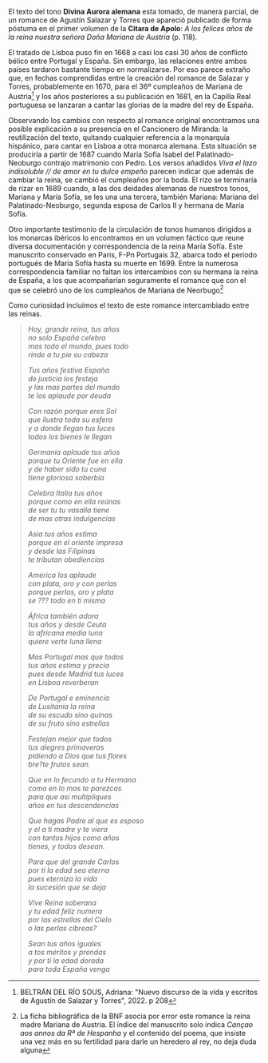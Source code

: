 El texto del tono **Divina Aurora alemana** esta tomado, de manera
parcial, de un romance de Agustín Salazar y Torres que apareció
publicado de forma póstuma en el primer volumen de la **Citara de
Apolo**: *A los felices años de la reina nuestra señora Doña Mariana de
Austria* (p. 118).

El tratado de Lisboa puso fin en 1668 a casi los casi 30 años de
conflicto bélico entre Portugal y España. Sin embargo, las relaciones
entre ambos países tardaron bastante tiempo en normalizarse. Por eso
parece extraño que, en fechas comprendidas entre la creación del romance
de Salazar y Torres, probablemente en 1670, para el 36º cumpleaños de
Mariana de Austria[^1] y los años posteriores a su publicación en 1681,
en la Capilla Real portuguesa se lanzaran a cantar las glorias de la
madre del rey de España.

Observando los cambios con respecto al romance original encontramos una
posible explicación a su presencia en el Cancionero de Miranda: la
reutilización del texto, quitando cualquier referencia a la monarquía
hispánico, para cantar en Lisboa a otra monarca alemana. Esta situación
se produciría a partir de 1687 cuando María Sofía Isabel del
Palatinado-Neoburgo contrajo matrimonio con Pedro. Los versos añadidos
*Viva el lazo indisoluble // de amor en tu dulce empeño* parecen indicar
que además de cambiar la reina, se cambió el cumpleaños por la boda. El
rizo se terminaría de rizar en 1689 cuando, a las dos deidades alemanas
de nuestros tonos, Mariana y María Sofía, se les una una tercera,
también Mariana: Mariana del Palatinado-Neoburgo, segunda esposa de
Carlos II y hermana de María Sofía.

Otro importante testimonio de la circulación de tonos humanos dirigidos
a los monarcas ibéricos lo encontramos en un volumen fáctico que reune
diversa documentación y correspondencia de la reina María Sofía. Este
manuscrito conservado en Paris, F-Pn Portugais 32, abarca todo el periodo
portugués de María Sofía hasta su muerte en 1699. Entre la numerosa
correspondencia familiar no faltan los intercambios con su hermana la
reina de España, a los que acompañarían seguramente el romance que con
el que se celebró uno de los cumpleaños de Mariana de Neorbugo[^2]

Como curiosidad incluimos el texto de este romance intercambiado entre
las reinas.

> *Hoy, grande reina, tus años*  
> *no solo España celebra*  
> *mas todo el mundo, pues todo*  
> *rinde a tu pie su cabeza*  
>
> *Tus años festiva España*  
> *de justicia los festeja*  
> *y las mas partes del mundo*  
> *te los aplaude por deuda*  
>
> *Con razón porque eres Sol*  
> *que ilustra toda su esfera*  
> *y a donde llegan tus luces*  
> *todos los bienes le llegan*  
>
> *Germania aplaude tus años*  
> *porque tu Oriente fue en ella*  
> *y de haber sido tu cuna*  
> *tiene gloriosa soberbia*  
>
> *Celebra Italia tus años*  
> *porque como en ella reúnas*  
> *de ser tu tu vasalla tiene*  
> *de mas otras indulgencias*  
>
> *Asia tus años estima*  
> *porque en el oriente impresa*  
> *y desde las Filipinas*  
> *te tributan obediencias*  
>
> *América los aplaude*  
> *con plata, oro y con perlas*  
> *porque perlas, oro y plata*  
> *se ??? todo en ti misma*  
>
> *África también adora*  
> *tus años y desde Ceuta*  
> *la africana media luna*  
> *quiere verte luna llena*  
>
> *Mas Portugal mas que todos*  
> *tus años estima y precia*  
> *pues desde Madrid tus luces*  
> *en Lisboa reverberan*  
>
> *De Portugal e eminencia*  
> *de Lusitania la reina*  
> *de su escudo sino quinas*  
> *de su fruto sino estrellas*  
>
> *Festejan mejor que todos*  
> *tus alegres primaveras*  
> *pidiendo a Dios que tus flores*  
> *bre?te frutos sean.*  
>
> *Que en lo fecundo a tu Hermana*  
> *como en lo mas te parezcas*  
> *para que así multipliques*  
> *años en tus descendencias*  
>
> *Que hagas Padre al que es esposo*  
> *y el a ti madre y te viera*  
> *con tantos hijos como años*  
> *tienes, y todos desean.*  
>
> *Para que del grande Carlos*  
> *por ti la edad sea eterna*  
> *pues eterniza la vida*  
> *la sucesión que se deja*  
>
> *Vive Reina soberana*  
> *y tu edad feliz numera*  
> *por las estrellas del Cielo*  
> *o las perlas cibreas?*  
>
> *Sean tus años iguales*  
> *a tos méritos y prendas*  
> *y por ti la edad dorada*  
> *para toda España venga*  


[^1]: BELTRÁN DEL RÍO SOUS, Adriana: \"Nuevo discurso de la vida y
    escritos de Agustín de Salazar y Torres\", 2022. p 208

[^2]: La ficha bibliográfica de la BNF asocia por error este romance la
    reina madre Mariana de Austria. El índice del manuscrito solo indica
    *Cançao aos annos da Rª de Hespanha* y el contenido del poema, que
    insiste una vez más en su fertilidad para darle un heredero al
    rey, no deja duda alguna
